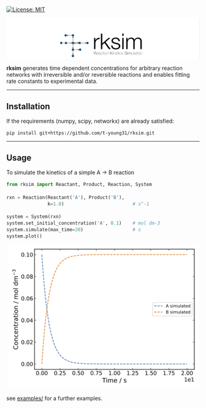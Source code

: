  [![License: MIT](https://img.shields.io/badge/License-MIT-blue.svg)](https://opensource.org/licenses/MIT)

![logo](rksim/common/logo.png)

**rksim** generates time dependent concentrations for arbitrary 
reaction networks with irreversible and/or reversible reactions and enables
fitting rate constants to experimental data.

***
## Installation

If the requirements (numpy, scipy, networkx) are already satisfied:
```
pip install git+https://github.com/t-young31/rksim.git
```

***
## Usage
To simulate the kinetics of a simple A → B reaction

```python
from rksim import Reactant, Product, Reaction, System

rxn = Reaction(Reactant('A'), Product('B'),
               k=1.0)                         # s^-1

system = System(rxn)
system.set_initial_concentration('A', 0.1)    # mol dm-3
system.simulate(max_time=20)                  # s
system.plot()
```

<p align="center">
  <img src="rksim/common/readme_example.png" alt="example simulation" width="500">
</p>

see [examples/](https://github.com/t-young31/rksim/tree/master/examples) for
a further examples.
